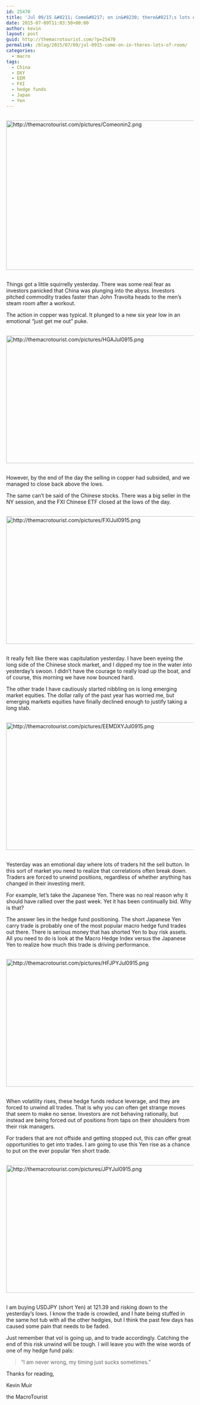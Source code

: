 ```yaml
---
id: 25470
title: 'Jul 09/15 &#8211; Come&#8217; on in&#8230; there&#8217;s lots of room'
date: 2015-07-09T11:03:50+00:00
author: kevin
layout: post
guid: http://themacrotourist.com/?p=25470
permalink: /blog/2015/07/09/jul-0915-come-on-in-theres-lots-of-room/
categories:
  - macro
tags:
  - China
  - DXY
  - EEM
  - FXI
  - hedge funds
  - Japan
  - Yen
---
```


  <img src="http://themacrotourist.com/pictures/Comeonin2.png" alt="http://themacrotourist.com/pictures/Comeonin2.png" style="margin:30px auto;display:block;" width="600" height="400">

Things got a little squirrelly yesterday. There was some real fear as investors panicked that China was plunging into the abyss. Investors pitched commodity trades faster than John Travolta heads to the men’s steam room after a workout.

The action in copper was typical. It plunged to a new six year low in an emotional “just get me out” puke.


  <img src="http://themacrotourist.com/pictures/HGAJul0915.png" alt="http://themacrotourist.com/pictures/HGAJul0915.png" style="margin:30px auto;display:block;" width="600" height="342">

However, by the end of the day the selling in copper had subsided, and we managed to close back above the lows.

The same can’t be said of the Chinese stocks. There was a big seller in the NY session, and the FXI Chinese ETF closed at the lows of the day.


  <img src="http://themacrotourist.com/pictures/FXIJul0915.png" alt="http://themacrotourist.com/pictures/FXIJul0915.png" style="margin:30px auto;display:block;" width="600" height="342">

It really felt like there was capitulation yesterday. I have been eyeing the long side of the Chinese stock market, and I dipped my toe in the water into yesterday’s swoon. I didn’t have the courage to really load up the boat, and of course, this morning we have now bounced hard.

The other trade I have cautiously started nibbling on is long emerging market equities. The dollar rally of the past year has worried me, but emerging markets equities have finally declined enough to justify taking a long stab.


  <img src="http://themacrotourist.com/pictures/EEMDXYJul0915.png" alt="http://themacrotourist.com/pictures/EEMDXYJul0915.png" style="margin:30px auto;display:block;" width="600" height="342">

Yesterday was an emotional day where lots of traders hit the sell button. In this sort of market you need to realize that correlations often break down. Traders are forced to unwind positions, regardless of whether anything has changed in their investing merit.

For example, let’s take the Japanese Yen. There was no real reason why it should have rallied over the past week. Yet it has been continually bid. Why is that?

The answer lies in the hedge fund positioning. The short Japanese Yen carry trade is probably one of the most popular macro hedge fund trades out there. There is serious money that has shorted Yen to buy risk assets. All you need to do is look at the Macro Hedge Index versus the Japanese Yen to realize how much this trade is driving performance.


  <img src="http://themacrotourist.com/pictures/HFJPYJul0915.png" alt="http://themacrotourist.com/pictures/HFJPYJul0915.png" style="margin:30px auto;display:block;" width="600" height="342">

When volatility rises, these hedge funds reduce leverage, and they are forced to unwind all trades. That is why you can often get strange moves that seem to make no sense. Investors are not behaving rationally, but instead are being forced out of positions from taps on their shoulders from their risk managers.

For traders that are not offside and getting stopped out, this can offer great opportunities to get into trades. I am going to use this Yen rise as a chance to put on the ever popular Yen short trade.


  <img src="http://themacrotourist.com/pictures/JPYJul0915.png" alt="http://themacrotourist.com/pictures/JPYJul0915.png" style="margin:30px auto;display:block;" width="600" height="342">

I am buying USDJPY (short Yen) at 121.39 and risking down to the yesterday’s lows. I know the trade is crowded, and I hate being stuffed in the same hot tub with all the other hedgies, but I think the past few days has caused some pain that needs to be faded.

Just remember that vol is going up, and to trade accordingly. Catching the end of this risk unwind will be tough. I will leave you with the wise words of one of my hedge fund pals:

> “I am never wrong, my timing just sucks sometimes.”

Thanks for reading,
  
Kevin Muir
  
the MacroTourist